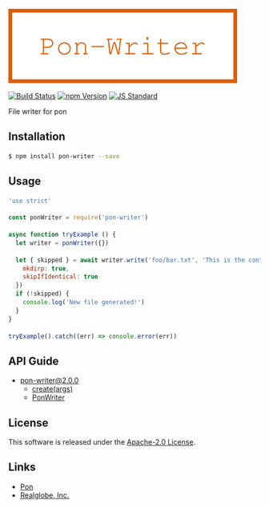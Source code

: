  <img src="assets/images/pon-writer-banner.png" alt="Title Banner"
                    height="148"
                    style="height:148px"
/>


<!---
This file is generated by ape-tmpl. Do not update manually.
--->

<!-- Badge Start -->
<a name="badges"></a>

[![Build Status][bd_travis_shield_url]][bd_travis_url]
[![npm Version][bd_npm_shield_url]][bd_npm_url]
[![JS Standard][bd_standard_shield_url]][bd_standard_url]

[bd_repo_url]: https://github.com/realglobe-Inc/pon-writer
[bd_travis_url]: http://travis-ci.org/realglobe-Inc/pon-writer
[bd_travis_shield_url]: http://img.shields.io/travis/realglobe-Inc/pon-writer.svg?style=flat
[bd_travis_com_url]: http://travis-ci.com/realglobe-Inc/pon-writer
[bd_travis_com_shield_url]: https://api.travis-ci.com/realglobe-Inc/pon-writer.svg?token=
[bd_license_url]: https://github.com/realglobe-Inc/pon-writer/blob/master/LICENSE
[bd_codeclimate_url]: http://codeclimate.com/github/realglobe-Inc/pon-writer
[bd_codeclimate_shield_url]: http://img.shields.io/codeclimate/github/realglobe-Inc/pon-writer.svg?style=flat
[bd_codeclimate_coverage_shield_url]: http://img.shields.io/codeclimate/coverage/github/realglobe-Inc/pon-writer.svg?style=flat
[bd_gemnasium_url]: https://gemnasium.com/realglobe-Inc/pon-writer
[bd_gemnasium_shield_url]: https://gemnasium.com/realglobe-Inc/pon-writer.svg
[bd_npm_url]: http://www.npmjs.org/package/pon-writer
[bd_npm_shield_url]: http://img.shields.io/npm/v/pon-writer.svg?style=flat
[bd_standard_url]: http://standardjs.com/
[bd_standard_shield_url]: https://img.shields.io/badge/code%20style-standard-brightgreen.svg

<!-- Badge End -->


<!-- Description Start -->
<a name="description"></a>

File writer for pon

<!-- Description End -->


<!-- Overview Start -->
<a name="overview"></a>



<!-- Overview End -->


<!-- Sections Start -->
<a name="sections"></a>

<!-- Section from "doc/guides/01.Installation.md.hbs" Start -->

<a name="section-doc-guides-01-installation-md"></a>

Installation
-----

```bash
$ npm install pon-writer --save
```


<!-- Section from "doc/guides/01.Installation.md.hbs" End -->

<!-- Section from "doc/guides/02.Usage.md.hbs" Start -->

<a name="section-doc-guides-02-usage-md"></a>

Usage
---------

```javascript
'use strict'

const ponWriter = require('pon-writer')

async function tryExample () {
  let writer = ponWriter({})

  let { skipped } = await writer.write('foo/bar.txt', 'This is the contents of bar!', {
    mkdirp: true,
    skipIfIdentical: true
  })
  if (!skipped) {
    console.log('New file generated!')
  }
}

tryExample().catch((err) => console.error(err))

```


<!-- Section from "doc/guides/02.Usage.md.hbs" End -->

<!-- Section from "doc/guides/10.API Guide.md.hbs" Start -->

<a name="section-doc-guides-10-a-p-i-guide-md"></a>

API Guide
-----

+ [pon-writer@2.0.0](./doc/api/api.md)
  + [create(args)](./doc/api/api.md#pon-writer-function-create)
  + [PonWriter](./doc/api/api.md#pon-writer-class)


<!-- Section from "doc/guides/10.API Guide.md.hbs" End -->


<!-- Sections Start -->


<!-- LICENSE Start -->
<a name="license"></a>

License
-------
This software is released under the [Apache-2.0 License](https://github.com/realglobe-Inc/pon-writer/blob/master/LICENSE).

<!-- LICENSE End -->


<!-- Links Start -->
<a name="links"></a>

Links
------

+ [Pon][pon_url]
+ [Realglobe, Inc.][realglobe,_inc__url]

[pon_url]: https://github.com/realglobe-Inc/pon
[realglobe,_inc__url]: http://realglobe.jp

<!-- Links End -->
